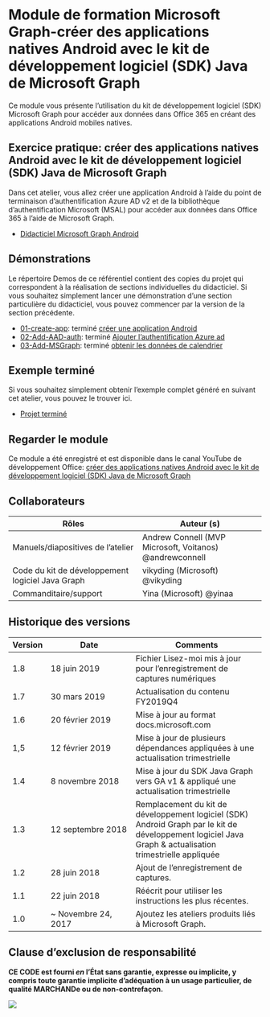 # <a name="microsoft-graph-training-module---build-android-native-apps-with-the-microsoft-graph-java-sdk"></a>Module de formation Microsoft Graph-créer des applications natives Android avec le kit de développement logiciel (SDK) Java de Microsoft Graph

Ce module vous présente l’utilisation du kit de développement logiciel (SDK) Microsoft Graph pour accéder aux données dans Office 365 en créant des applications Android mobiles natives.

## <a name="lab---build-android-native-apps-with-the-microsoft-graph-java-sdk"></a>Exercice pratique: créer des applications natives Android avec le kit de développement logiciel (SDK) Java de Microsoft Graph

Dans cet atelier, vous allez créer une application Android à l’aide du point de terminaison d’authentification Azure AD v2 et de la bibliothèque d’authentification Microsoft (MSAL) pour accéder aux données dans Office 365 à l’aide de Microsoft Graph.

- [Didacticiel Microsoft Graph Android](https://docs.microsoft.com/graph/tutorials/android)

## <a name="demos"></a>Démonstrations

Le [](./demos) répertoire Demos de ce référentiel contient des copies du projet qui correspondent à la réalisation de sections individuelles du didacticiel. Si vous souhaitez simplement lancer une démonstration d’une section particulière du didacticiel, vous pouvez commencer par la version de la section précédente.

- [01-create-app](demos/01-create-app): terminé [créer une application Android](https://docs.microsoft.com/graph/tutorials/android?tutorial-step=1)
- [02-Add-AAD-auth](demos/02-add-aad-auth): terminé [Ajouter l’authentification Azure ad](https://docs.microsoft.com/graph/tutorials/android?tutorial-step=3)
- [03-Add-MSGraph](demos/03-add-msgraph): terminé [obtenir les données de calendrier](https://docs.microsoft.com/graph/tutorials/android?tutorial-step=4)

## <a name="completed-sample"></a>Exemple terminé

Si vous souhaitez simplement obtenir l’exemple complet généré en suivant cet atelier, vous pouvez le trouver ici.

- [Projet terminé](demos/03-add-msgraph)

## <a name="watch-the-module"></a>Regarder le module

Ce module a été enregistré et est disponible dans le canal YouTube de développement Office: [créer des applications natives Android avec le kit de développement logiciel (SDK) Java de Microsoft Graph](https://youtu.be/BLmOmv4FSsQ)

## <a name="contributors"></a>Collaborateurs

| Rôles                | Auteur (s)                                               |
| -------------------- | ------------------------------------------------------- |
| Manuels/diapositives de l’atelier | Andrew Connell (MVP Microsoft, Voitanos) @andrewconnell |
| Code du kit de développement logiciel Java Graph  | vikyding (Microsoft) @vikyding                          |
| Commanditaire/support    | Yina (Microsoft) @yinaa                          |

## <a name="version-history"></a>Historique des versions

| Version | Date               | Comments                                                                   |
| ------- | ------------------ | -------------------------------------------------------------------------- |
| 1.8     | 18 juin 2019      | Fichier Lisez-moi mis à jour pour l’enregistrement de captures numériques                           |
| 1.7     | 30 mars 2019     | Actualisation du contenu FY2019Q4                                                   |
| 1.6     | 20 février 2019  | Mise à jour au format docs.microsoft.com                                       |
| 1,5     | 12 février 2019  | Mise à jour de plusieurs dépendances appliquées à une actualisation trimestrielle                    |
| 1.4     | 8 novembre 2018   | Mise à jour du SDK Java Graph vers GA v1 & appliqué une actualisation trimestrielle                |
| 1.3     | 12 septembre 2018 | Remplacement du kit de développement logiciel (SDK) Android Graph par le kit de développement logiciel Java Graph & actualisation trimestrielle appliquée |
| 1.2     | 28 juin 2018      | Ajout de l’enregistrement de captures.                                                          |
| 1.1     | 22 juin 2018      | Réécrit pour utiliser les instructions les plus récentes.                                          |
| 1.0     | ~ Novembre 24, 2017 | Ajoutez les ateliers produits liés à Microsoft Graph.                             |

## <a name="disclaimer"></a>Clause d’exclusion de responsabilité

**CE CODE est fourni _en_ l’État sans garantie, expresse ou implicite, y compris toute garantie implicite d’adéquation à un usage particulier, de qualité MARCHANDe ou de non-contrefaçon.**

<img src="https://telemetry.sharepointpnp.com/msgraph-training-android" />
